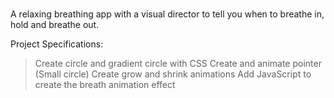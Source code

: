 # 
A relaxing breathing app with a visual director to tell you when to breathe in, hold and breathe out.

Project Specifications:

>Create circle and gradient circle with CSS
>Create and animate pointer (Small circle)
>Create grow and shrink animations
>Add JavaScript to create the breath animation effect

